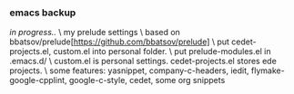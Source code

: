 ### emacs backup
*in progress..* \\
my prelude settings \\
based on bbatsov/prelude[https://github.com/bbatsov/prelude] \\
put cedet-projects.el, custom.el into personal folder. \\
put prelude-modules.el in .emacs.d/ \\
custom.el is personal settings. cedet-projects.el stores ede projects. \\
some features: yasnippet, company-c-headers, iedit, flymake-google-cpplint, google-c-style, cedet, some org snippets
